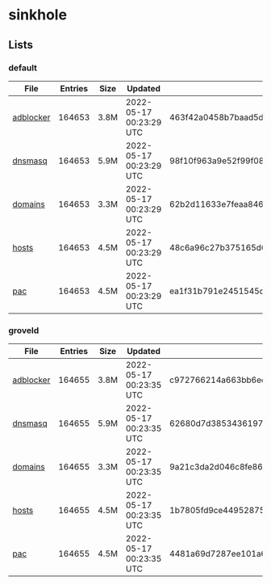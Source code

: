 # sinkhole

## Lists

### default

|File|Entries|Size|Updated|Hash|
|-|-|-|-|-|
|[adblocker](https://raw.githubusercontent.com/groveld/sinkhole/lists/default/adblocker.txt)|164653|3.8M|2022-05-17 00:23:29 UTC|463f42a0458b7baad5d9816f15eba0756d5d358dac5f38eb62dc12df5ac9d338|
|[dnsmasq](https://raw.githubusercontent.com/groveld/sinkhole/lists/default/dnsmasq.txt)|164653|5.9M|2022-05-17 00:23:29 UTC|98f10f963a9e52f99f081580fa4b6c1757053ef8df217564a4bfab50f6e071fe|
|[domains](https://raw.githubusercontent.com/groveld/sinkhole/lists/default/domains.txt)|164653|3.3M|2022-05-17 00:23:29 UTC|62b2d11633e7feaa846db58da4a13e2fe8d63818a814376e77523f1daa57d74b|
|[hosts](https://raw.githubusercontent.com/groveld/sinkhole/lists/default/hosts.txt)|164653|4.5M|2022-05-17 00:23:29 UTC|48c6a96c27b375165d65a7dde43270a6060c089165dcdedb524d54db3d23c197|
|[pac](https://raw.githubusercontent.com/groveld/sinkhole/lists/default/pac.txt)|164653|4.5M|2022-05-17 00:23:29 UTC|ea1f31b791e2451545d51fd65a36e9aa13c4b7bec832e8181e1b0ade46d65efc|

### groveld

|File|Entries|Size|Updated|Hash|
|-|-|-|-|-|
|[adblocker](https://raw.githubusercontent.com/groveld/sinkhole/lists/groveld/adblocker.txt)|164655|3.8M|2022-05-17 00:23:35 UTC|c972766214a663bb6ee8dfabdfca70c5573ce482a439c912fcfca06189b94161|
|[dnsmasq](https://raw.githubusercontent.com/groveld/sinkhole/lists/groveld/dnsmasq.txt)|164655|5.9M|2022-05-17 00:23:35 UTC|62680d7d3853436197d0f2c18056537e71a7fe9ce8805eeb2e309588babc543f|
|[domains](https://raw.githubusercontent.com/groveld/sinkhole/lists/groveld/domains.txt)|164655|3.3M|2022-05-17 00:23:35 UTC|9a21c3da2d046c8fe86b4872c0f32be70cb91b25705f6a88c4896c14dc9363d3|
|[hosts](https://raw.githubusercontent.com/groveld/sinkhole/lists/groveld/hosts.txt)|164655|4.5M|2022-05-17 00:23:35 UTC|1b7805fd9ce44952875695ec5ee13b9dd9bb1248fe81bf9bc61b154b2d0e85d9|
|[pac](https://raw.githubusercontent.com/groveld/sinkhole/lists/groveld/pac.txt)|164655|4.5M|2022-05-17 00:23:35 UTC|4481a69d7287ee101a68281b6b785ac8f0ac6ca4dcb94cc8487af56e30061c8c|

